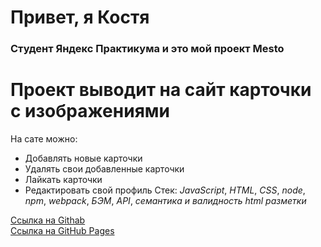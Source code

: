 # Привет, я Костя
### Студент Яндекс Практикума и это мой проект Mesto

# Проект выводит на сайт карточки с изображениями
На сате можно:
* Добавлять новые карточки
* Удалять свои добавленные карточки
* Лайкать карточки
* Редактировать свой профиль
Стек: 
*JavaScript*, *HTML*, *CSS*, *node*, *npm*, *webpack*, *БЭМ*, *API*, *семантика и валидность html разметки*

[Ссылка на Githab](https://github.com/tyskanhik/mesto-project-ff)  
[Ссылка на GitHub Pages](https://tyskanhik.github.io/mesto-project-ff/)
